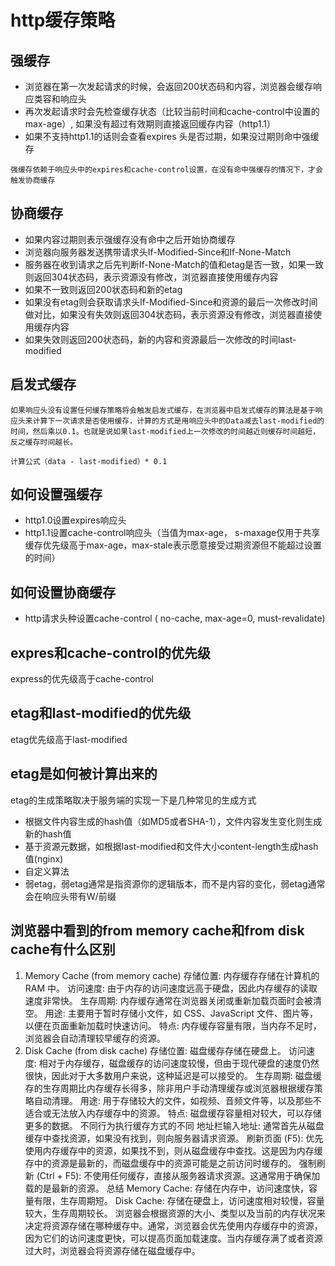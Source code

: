 # http缓存策略

## 强缓存

* 浏览器在第一次发起请求的时候，会返回200状态码和内容，浏览器会缓存响应类容和响应头
* 再次发起请求时会先检查缓存状态（比较当前时间和cache-control中设置的max-age）, 如果没有超过有效期则直接返回缓存内容（http1.1）
* 如果不支持http1.1的话则会查看expires 头是否过期，如果没过期则命中强缓存

```
强缓存依赖于响应头中的expires和cache-control设置，在没有命中强缓存的情况下，才会触发协商缓存
```

## 协商缓存

* 如果内容过期则表示强缓存没有命中之后开始协商缓存
* 浏览器向服务器发送携带请求头If-Modified-Since和If-None-Match
* 服务器在收到请求之后先判断If-None-Match的值和etag是否一致，如果一致则返回304状态码，表示资源没有修改，浏览器直接使用缓存内容
* 如果不一致则返回200状态码和新的etag
* 如果没有etag则会获取请求头If-Modified-Since和资源的最后一次修改时间做对比，如果没有失效则返回304状态码，表示资源没有修改，浏览器直接使用缓存内容
* 如果失效则返回200状态码，新的内容和资源最后一次修改的时间last-modified

## 启发式缓存

```
如果响应头没有设置任何缓存策略将会触发启发式缓存，在浏览器中启发式缓存的算法是基于响应头来计算下一次请求是否使用缓存，计算的方式是用响应头中的Data减去last-modified的时间，然后乘以0.1。也就是说如果last-modified上一次修改的时间越近则缓存时间越短，反之缓存时间越长。

计算公式（data - last-modified）* 0.1
```

## 如何设置强缓存

* http1.0设置expires响应头
* http1.1设置cache-control响应头（当值为max-age， s-maxage仅用于共享缓存优先级高于max-age，max-stale表示愿意接受过期资源但不能超过设置的时间）

## 如何设置协商缓存

* http请求头种设置cache-control ( no-cache, max-age=0, must-revalidate)

## expres和cache-control的优先级

express的优先级高于cache-control

## etag和last-modified的优先级

etag优先级高于last-modified

## etag是如何被计算出来的

etag的生成策略取决于服务端的实现一下是几种常见的生成方式
* 根据文件内容生成的hash值（如MD5或者SHA-1），文件内容发生变化则生成新的hash值
* 基于资源元数据，如根据last-modified和文件大小content-length生成hash值(nginx)
* 自定义算法
* 弱etag，弱etag通常是指资源你的逻辑版本，而不是内容的变化，弱etag通常会在响应头带有W/前缀

## 浏览器中看到的from memory cache和from disk cache有什么区别

1. Memory Cache (from memory cache)
存储位置: 内存缓存存储在计算机的 RAM 中。
访问速度: 由于内存的访问速度远高于硬盘，因此内存缓存的读取速度非常快。
生存周期: 内存缓存通常在浏览器关闭或重新加载页面时会被清空。
用途: 主要用于暂时存储小文件，如 CSS、JavaScript 文件、图片等，以便在页面重新加载时快速访问。
特点: 内存缓存容量有限，当内存不足时，浏览器会自动清理较早缓存的资源。
2. Disk Cache (from disk cache)
存储位置: 磁盘缓存存储在硬盘上。
访问速度: 相对于内存缓存，磁盘缓存的访问速度较慢，但由于现代硬盘的速度仍然很快，因此对于大多数用户来说，这种延迟是可以接受的。
生存周期: 磁盘缓存的生存周期比内存缓存长得多，除非用户手动清理缓存或浏览器根据缓存策略自动清理。
用途: 用于存储较大的文件，如视频、音频文件等，以及那些不适合或无法放入内存缓存中的资源。
特点: 磁盘缓存容量相对较大，可以存储更多的数据。
不同行为执行缓存方式的不同
地址栏输入地址: 通常首先从磁盘缓存中查找资源，如果没有找到，则向服务器请求资源。
刷新页面 (F5): 优先使用内存缓存中的资源，如果找不到，则从磁盘缓存中查找。这是因为内存缓存中的资源是最新的，而磁盘缓存中的资源可能是之前访问时缓存的。
强制刷新 (Ctrl + F5): 不使用任何缓存，直接从服务器请求资源。这通常用于确保加载的是最新的资源。
总结
Memory Cache: 存储在内存中，访问速度快，容量有限，生存周期短。
Disk Cache: 存储在硬盘上，访问速度相对较慢，容量较大，生存周期较长。
浏览器会根据资源的大小、类型以及当前的内存状况来决定将资源存储在哪种缓存中。通常，浏览器会优先使用内存缓存中的资源，因为它们的访问速度更快，可以提高页面加载速度。当内存缓存满了或者资源过大时，浏览器会将资源存储在磁盘缓存中。
